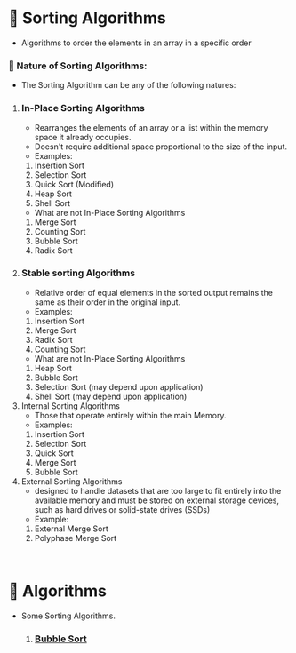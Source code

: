 #  🔀 Sorting Algorithms
- Algorithms to order the elements in an array in a specific order

### 🌿 Nature of Sorting Algorithms:
- The Sorting Algorithm can be any of the following natures:
1. ### In-Place Sorting Algorithms
    - Rearranges the elements of an array or a list within the memory space it already occupies.
    - Doesn't require additional space proportional to the size of the input. 
    - Examples:
    1. Insertion Sort
    2. Selection Sort
    3. Quick Sort (Modified)
    4. Heap Sort
    5. Shell Sort
    - What are not In-Place Sorting Algorithms
    1. Merge Sort
    2. Counting Sort
    3. Bubble Sort
    4. Radix Sort
2. ### Stable sorting Algorithms
    - Relative order of equal elements in the sorted output remains the same as their order in the original input.
    - Examples:
    1. Insertion Sort
    2. Merge Sort
    3. Radix Sort
    4. Counting Sort
    - What are not In-Place Sorting Algorithms
    1. Heap Sort
    2. Bubble Sort
    3. Selection Sort (may depend upon application)
    4. Shell Sort (may depend upon application)
3. Internal Sorting Algorithms
    - Those that operate entirely within the main Memory.
    - Examples:
    1. Insertion Sort
    2. Selection Sort
    3. Quick Sort
    4. Merge Sort
    5. Bubble Sort
4. External Sorting Algorithms
    - designed to handle datasets that are too large to fit entirely into the available memory and must be stored on external storage devices, such as hard drives or solid-state drives (SSDs)
    - Example:
    1. External Merge Sort
    2. Polyphase Merge Sort

&nbsp;
# 🧰 Algorithms
- Some Sorting Algorithms.
    1. ### [Bubble Sort](./BubbleSort.md)
